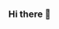 ### Hi there 👋

<!--
**wail-abbas/wail-abbas** is a ✨ _special_ ✨ repository because its `README.md` (this file) appears on your GitHub profile.

![Visitor Count](https://profile-counter.glitch.me/wail-abbas/count.svg)

![counter](https://wail-abbas.m.pipedream.net)
